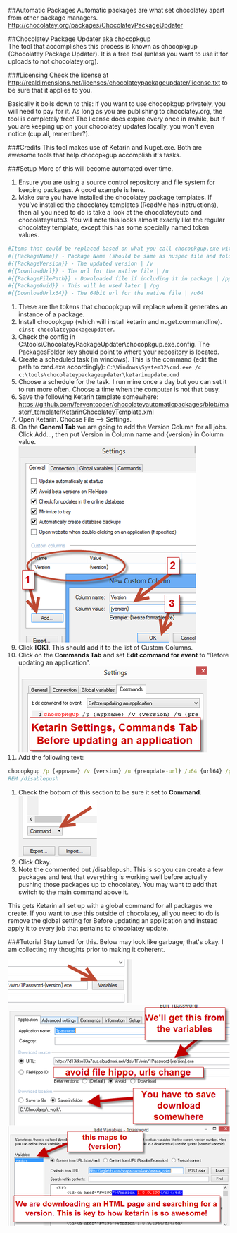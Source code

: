 ##Automatic Packages
Automatic packages are what set chocolatey apart from other package managers. 
http://chocolatey.org/packages/ChocolateyPackageUpdater  
  
##Chocolatey Package Updater aka chocopkgup  
The tool that accomplishes this process is known as chocopkgup (Chocolatey Package Updater). It is a free tool (unless you want to use it for uploads to not chocolatey.org).  
  
###Licensing
Check the license at http://realdimensions.net/licenses/chocolateypackageupdater/license.txt to be sure that it applies to you.  
  
Basically it boils down to this: if you want to use chocopkgup privately, you will need to pay for it. As long as you are publishing to chocolatey.org, the tool is completely free! The license does expire every once in awhile, but if you are keeping up on your chocolatey updates locally, you won't even notice (cup all, remember?).  
  
###Credits
This tool makes use of Ketarin and Nuget.exe. Both are awesome tools that help chocopkgup accomplish it's tasks.  
  
###Setup
More of this will become automated over time.  
  
1. Ensure you are using a source control repository and file system for keeping packages. A good example is here. 
1. Make sure you have installed the chocolatey package templates. If you’ve installed the chocolatey templates (ReadMe has instructions), then all you need to do is take a look at the chocolateyauto and chocolateyauto3. You will note this looks almost exactly like the regular chocolatey template, except this has some specially named token values. 
```powershell 
#Items that could be replaced based on what you call chocopkgup.exe with
#{{PackageName}} - Package Name (should be same as nuspec file and folder) |/p
#{{PackageVersion}} - The updated version | /v
#{{DownloadUrl}} - The url for the native file | /u
#{{PackageFilePath}} - Downloaded file if including it in package | /pp
#{{PackageGuid}} - This will be used later | /pg
#{{DownloadUrlx64}} - The 64bit url for the native file | /u64
```
1. These are the tokens that chocopkgup will replace when it generates an instance of a package. 
1. Install chocopkgup (which will install ketarin and nuget.commandline). `cinst chocolateypackageupdater`. 
1. Check the config in C:\tools\ChocolateyPackageUpdater\chocopkgup.exe.config. The PackagesFolder key should point to where your repository is located.
1. Create a scheduled task (in windows). This is the command (edit the path to cmd.exe accordingly): `C:\Windows\System32\cmd.exe /c c:\tools\chocolateypackageupdater\ketarinupdate.cmd` 
1. Choose a schedule for the task. I run mine once a day but you can set it to run more often. Choose a time when the computer is not that busy. 
1. Save the following Ketarin template somewhere: https://github.com/ferventcoder/chocolateyautomaticpackages/blob/master/_template/KetarinChocolateyTemplate.xml 
1. Open Ketarin. Choose File –> Settings. 
1. On the **General Tab** we are going to add the Version Column for all jobs. Click Add…, then put Version in Column name and {version} in Column value.  
![Ketarin Settings Custom](images/chocopkgup/KetarinShowCustomField.png "Ketarin Custom Field Setup")  
1. Click **[OK]**. This should add it to the list of Custom Columns.
1. Click on the **Commands Tab** and set **Edit command for event** to “Before updating an application”.  
![Ketarin Settings](images/chocopkgup/KetarinSettings.png "Ketarin Settings")    
1. Add the following text: 
```cmd
chocopkgup /p {appname} /v {version} /u {preupdate-url} /u64 {url64} /pp {file} 
REM /disablepush
```
1. Check the bottom of this section to be sure it set to **Command**.  
![Ketarin Settings Command](images/chocopkgup/KetarinCustomCommand.png "Ketarin Settings Command")
1. Click Okay. 
1. Note the commented out /disablepush. This is so you can create a few packages and test that everything is working well before actually pushing those packages up to chocolatey. You may want to add that switch to the main command above it. 

This gets Ketarin all set up with a global command for all packages we create. If you want to use this outside of chocolatey, all you need to do is remove the global setting for Before updating an application and instead apply it to every job that pertains to chocolatey update.

###Tutorial
Stay tuned for this. Below may look like garbage; that's okay. I am collecting my thoughts prior to making it coherent. 
  

  
![Ketarin Job Main](images/chocopkgup/KetarinSetVariables.png "Ketarin Job Main")  
![Ketarin Job Main](images/chocopkgup/KetarinMain.png "Ketarin Job Main")  
![Ketarin Job Variables](images/chocopkgup/KetarinVariables.png "Ketarin Job Variables")  


  